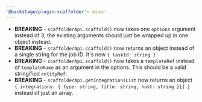 ```yaml
---
'@backstage/plugin-scaffolder': minor
---
```


- **BREAKING** - `scaffolderApi.scaffold()` now takes one `options` argument instead of 3, the existing arguments should just be wrapped up in one object instead.
- **BREAKING** - `scaffolderApi.scaffold()` now returns an object instead of a single string for the job ID. It's now `{ taskId: string }`
- **BREAKING** - `scaffolderApi.scaffold()` now takes a `templateRef` instead of `templateName` as an argument in the options. This should be a valid stringified `entityRef`.
- **BREAKING** - `scaffolderApi.getIntegrationsList` now returns an object `{ integrations: { type: string, title: string, host: string }[] }` instead of just an array.
